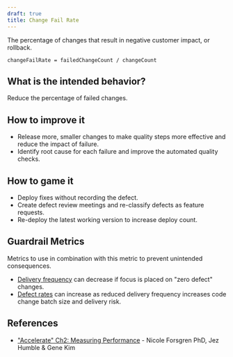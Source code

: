 ```yaml
---
draft: true
title: Change Fail Rate
---
```


The percentage of changes that result in negative customer impact, or rollback.

`changeFailRate = failedChangeCount / changeCount`

## What is the intended behavior?

Reduce the percentage of failed changes.

## How to improve it

- Release more, smaller changes to make quality steps more effective and reduce the impact of failure.
- Identify root cause for each failure and improve the automated quality checks.

## How to game it

- Deploy fixes without recording the defect.
- Create defect review meetings and re-classify defects as feature requests.
- Re-deploy the latest working version to increase deploy count.

## Guardrail Metrics

Metrics to use in combination with this metric to prevent unintended consequences.

- [Delivery frequency](../release-frequency) can decrease if focus is placed on "zero defect" changes.
- [Defect rates](../defect-rate) can increase as reduced delivery frequency increases code change batch size and delivery risk.

## References

- ["Accelerate" Ch2: Measuring
  Performance](https://learning.oreilly.com/library/view/accelerate/9781457191435/13-ch2.xhtml) - Nicole Forsgren PhD, Jez Humble & Gene Kim
